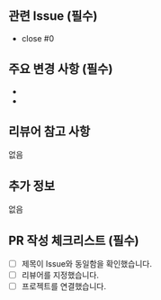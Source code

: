 <!-- 2025. 06. 28. PR 템플릿 -->
<!-- 이것은 주석입니다. -->
<!-- PR 제목은 연관되어있는 Issue의 제목과 동일하게 작성해주세요. -->
<!-- 아래 '관련 Issue'를 작성하고 Preview 모드로 전환한 뒤 제목을 작성하면 편합니다. -->

## 관련 Issue (필수)
<!-- 어떤 Issue를 해결하는지 입력해주세요, 한 줄에 하나의 Issue만 입력할 수 있습니다. -->
- close #0

## 주요 변경 사항 (필수)
<!-- 변경사항을 리스트 형식으로 입력해주세요. -->
- 
- 

## 리뷰어 참고 사항
<!-- 리뷰 시 참고할 점들을 자유로운 형식으로 작성해주세요. -->
없음

## 추가 정보
<!-- PR과 관련된 추가 정보가 있다면 자유롭게 작성해주세요. -->
없음

## PR 작성 체크리스트 (필수)
<!-- 각 항목을 확인하고 '[ ]'를 '[x]'로 체크해주세요. -->
- [ ] 제목이 Issue와 동일함을 확인했습니다.
- [ ] 리뷰어를 지정했습니다.
- [ ] 프로젝트를 연결했습니다.